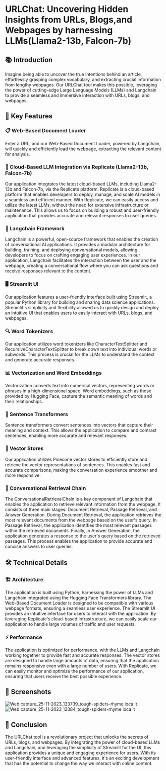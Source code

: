 # URLChat: Uncovering Hidden Insights from URLs, Blogs,and Webpages by harnessing LLMs(Llama2-13b, Falcon-7b)

## 📚 Introduction
Imagine being able to uncover the true intentions behind an article, effortlessly grasping complex vocabulary, and extracting crucial information from lengthy webpages. Our URLChat tool makes this possible, leveraging the power of cutting-edge Large Language Models (LLMs) and Langchain to provide a seamless and immersive interaction with URLs, blogs, and webpages.

## 🔑 Key Features

### 📋 Web-Based Document Loader
Enter a URL, and our Web-Based Document Loader, powered by Langchain, will quickly and efficiently load the webpage, extracting the relevant content for analysis.

### 🤖 Cloud-Based LLM Integration via Replicate (Llama2-13b, Falcon-7b)
Our application integrates the latest cloud-based LLMs, including Llama2-13b and Falcon-7b, via the Replicate platform. Replicate is a cloud-based platform that enables developers to deploy, manage, and scale AI models in a seamless and efficient manner. With Replicate, we can easily access and utilize the latest LLMs, without the need for extensive infrastructure or maintenance. This allows us to focus on building a robust and user-friendly application that provides accurate and relevant responses to user queries.

### 🔗 Langchain Framework
Langchain is a powerful, open-source framework that enables the creation of conversational AI applications. It provides a modular architecture for building, training, and deploying conversational models, allowing developers to focus on crafting engaging user experiences. In our application, Langchain facilitates the interaction between the user and the webpage, creating a conversational flow where you can ask questions and receive responses relevant to the content.

### 🖥️ Streamlit UI
Our application features a user-friendly interface built using Streamlit, a popular Python library for building and sharing data science applications. Streamlit's simplicity and flexibility allowed us to quickly design and deploy an intuitive UI that enables users to easily interact with URLs, blogs, and webpages.

### 🔍 Word Tokenizers
Our application utilizes word tokenizers like CharacterTextSplitter and RecursiveCharacterTextSplitter to break down text into individual words or subwords. This process is crucial for the LLMs to understand the context and generate accurate responses.

### 📊 Vectorization and Word Embeddings
Vectorization converts text into numerical vectors, representing words or phrases in a high-dimensional space. Word embeddings, such as those provided by Hugging Face, capture the semantic meaning of words and their relationships.

### 🔄 Sentence Transformers
Sentence transformers convert sentences into vectors that capture their meaning and context. This allows the application to compare and contrast sentences, enabling more accurate and relevant responses.

### 💾 Vector Stores
Our application utilizes Pinecone vector stores to efficiently store and retrieve the vector representations of sentences. This enables fast and accurate comparisons, making the conversation experience smoother and more responsive.

### 🔁 Conversational Retrieval Chain
The ConversationalRetrievalChain is a key component of Langchain that enables the application to retrieve relevant information from the webpage. It consists of three main stages: Document Retrieval, Passage Retrieval, and Answer Generation. During Document Retrieval, the application retrieves the most relevant documents from the webpage based on the user's query. In Passage Retrieval, the application identifies the most relevant passages within the retrieved documents. Finally, in Answer Generation, the application generates a response to the user's query based on the retrieved passages. This process enables the application to provide accurate and concise answers to user queries.

## 🛠️ Technical Details

### 🏗️ Architecture
The application is built using Python, harnessing the power of LLMs and Langchain integrated using the Hugging Face Transformers library. The Web-Based Document Loader is designed to be compatible with various webpage formats, ensuring a seamless user experience. The Streamlit UI provides an intuitive interface for users to interact with the application. By leveraging Replicate's cloud-based infrastructure, we can easily scale our application to handle large volumes of traffic and user requests.

### ⚡ Performance
The application is optimized for performance, with the LLMs and Langchain working together to provide fast and accurate responses. The vector stores are designed to handle large amounts of data, ensuring that the application remains responsive even with a large number of users. With Replicate, we can easily monitor and optimize the performance of our application, ensuring that users receive the best possible experience.

## 📸 Screenshots
![Web capture_25-11-2023_123739_tough-spiders-rhyme loca lt](https://github.com/UdayG01/URLChat/assets/67233899/1592000f-eb56-41d8-8700-55e05bbe83df)
![Web capture_25-11-2023_12384_tough-spiders-rhyme loca lt](https://github.com/UdayG01/URLChat/assets/67233899/511f7bd2-43b3-4384-85aa-09ab3977209b)



## 🎉 Conclusion
The URLChat tool is a revolutionary project that unlocks the secrets of URLs, blogs, and webpages. By integrating the power of cloud-based LLMs and Langchain, and leveraging the simplicity of Streamlit for the UI, this application provides a unique and engaging experience for users. With its user-friendly interface and advanced features, it's an exciting development that has the potential to change the way we interact with online content.

